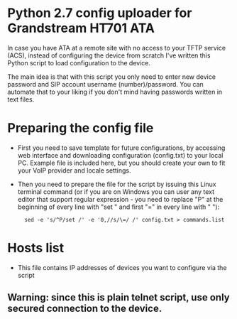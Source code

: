 # Python 2.7 config uploader for Grandstream HT701 ATA

In case you have ATA at a remote site with no access to your TFTP service (ACS), instead of configuring the device from scratch I've written this Python script to load configuration to the device.

The main idea is that with this script you only need to enter new device password and SIP account username (number)/password. You can automate that to your liking if you don't mind having passwords written in text files.

# Preparing the config file

- First you need to save template for future configurations, by accessing web interface and downloading configuration (config.txt) to your local PC. Example file is included here, but you should create your own to fit your VoIP provider and locale settings.

- Then you need to prepare the file for the script by issuing this Linux terminal command (or if you are on Windows you can user any text editor that support regular expression - you need to replace "P" at the beginning of every line with "set " and first "=" in every line with " "):

		sed -e 's/^P/set /' -e '0,//s/\=/ /' config.txt > commands.list
	
# Hosts list

- This file contains IP addresses of devices you want to configure via the script

## Warning: since this is plain telnet script, use only secured connection to the device.
